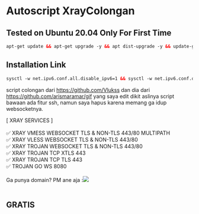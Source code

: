 # Autoscript XrayColongan

## Tested on Ubuntu 20.04 Only For First Time <br>
  
  ```html
 apt-get update && apt-get upgrade -y && apt dist-upgrade -y && update-grub && reboot
 ```

## Installation Link<br>

  ```html
sysctl -w net.ipv6.conf.all.disable_ipv6=1 && sysctl -w net.ipv6.conf.default.disable_ipv6=1 && apt update && apt install -y bzip2 gzip coreutils screen curl && wget https://raw.githubusercontent.com/Agunxzzz/XrayCol/main/vlu4a.sh && chmod +x vlu4a.sh && ./vlu4a.sh
  ```
script colongan dari https://github.com/Vlukss dan dia dari https://github.com/arismaramar/gif yang saya edit dikit
aslinya script bawaan ada fitur ssh, namun saya hapus karena memang ga idup websocketnya.

[ XRAY SERVICES ] <br>
<br>
✅ XRAY VMESS WEBSOCKET TLS & NON-TLS 443/80 MULTIPATH<br>
✅ XRAY VLESS WEBSOCKET TLS & NON-TLS 443/80<br>
✅ XRAY TROJAN WEBSOCKET TLS & NON-TLS 443/80<br>
✅ XRAY TROJAN TCP XTLS 443<br>
✅ XRAY TROJAN TCP TLS 443<br>
✅ TROJAN GO WS 8080<br>
<br>
Ga punya domain? PM ane aja :<a href="https://t.me/Tereza11" target=”_blank”><img src="https://img.shields.io/static/v1?style=for-the-badge&logo=Telegram&label=Telegram&message=Click%20Here&color=blue"></a><br>
<br>
## GRATIS
